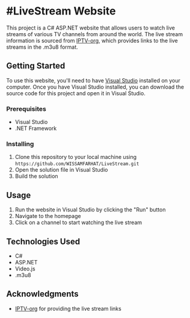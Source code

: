 #LiveStream Website
==================

This project is a C# ASP.NET website that allows users to watch live streams of various TV channels from around the world. The live stream information is sourced from [IPTV-org](https://iptv-org.github.io/), which provides links to the live streams in the .m3u8 format.

Getting Started
---------------

To use this website, you'll need to have [Visual Studio](https://visualstudio.microsoft.com/) installed on your computer. Once you have Visual Studio installed, you can download the source code for this project and open it in Visual Studio.

### Prerequisites

-   Visual Studio
-   .NET Framework

### Installing

1.  Clone this repository to your local machine using `https://github.com/WISSAMFARHAT/LiveStream.git`
2.  Open the solution file in Visual Studio
3.  Build the solution

Usage
-----

1.  Run the website in Visual Studio by clicking the "Run" button
2.  Navigate to the homepage
3.  Click on a channel to start watching the live stream

Technologies Used
-----------------

-   C#
-   ASP.NET
-   Video.js
-   .m3u8

Acknowledgments
---------------

-   [IPTV-org](https://iptv-org.github.io/) for providing the live stream links
